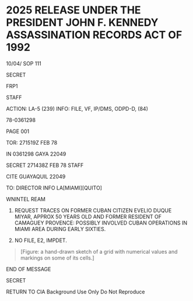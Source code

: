 # 2025 RELEASE UNDER THE PRESIDENT JOHN F. KENNEDY ASSASSINATION RECORDS ACT OF 1992

10/04/ SOP 111

SECRET

FRP1

STAFF

ACTION: LA-5 (239) INFO: FILE, VF, IP/DMS, ODPD-D, (84)

78-0361298

PAGE 001

TOR: 271519Z FEB 78

IN 0361298
GAYA 22049

SECRET 271438Z FEB 78 STAFF

CITE GUAYAQUIL 22049

TO: DIRECTOR INFO LA[MIAMI][QUITO]

WNINTEL REAM

1. REQUEST TRACES ON FORMER CUBAN CITIZEN EVELIO DUQUE MIYAR, APPROX 50 YEARS OLD AND FORMER RESIDENT OF CAMAGUEY PROVENCE: POSSIBLY INVOLVED CUBAN OPERATIONS IN MIAMI AREA DURING EARLY SIXTIES.

2. NO FILE, E2, IMPDET.

> [Figure: a hand-drawn sketch of a grid with numerical values and markings on some of its cells.]

END OF MESSAGE

SECRET

RETURN TO CIA
Background Use Only
Do Not Reproduce

